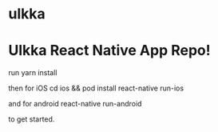 # ulkka

# Ulkka React Native App Repo!

run 
yarn install 

then for iOS
cd ios && pod install
react-native run-ios 

and for android
react-native run-android

to get started.
